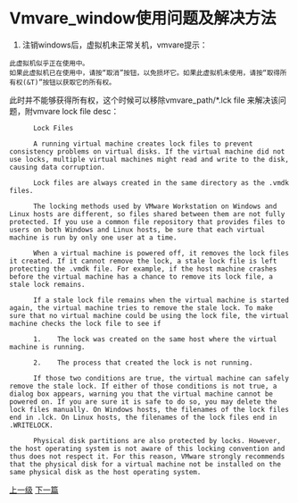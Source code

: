 # Vmvare_window使用问题及解决方法
1. 注销windows后，虚拟机未正常关机，vmvare提示：
```
此虚拟机似乎正在使用中。
如果此虚拟机已在使用中，请按“取消”按钮，以免损坏它。如果此虚拟机未使用，请按“取得所有权(&T)”按钮以获取它的所有权。
```
此时并不能够获得所有权，这个时候可以移除vmvare_path/\*.lck file 来解决该问题，附vmvare lock file desc：

          Lock Files

          A running virtual machine creates lock files to prevent consistency problems on virtual disks. If the virtual machine did not use locks, multiple virtual machines might read and write to the disk, causing data corruption.

          Lock files are always created in the same directory as the .vmdk files.

          The locking methods used by VMware Workstation on Windows and Linux hosts are different, so files shared between them are not fully protected. If you use a common file repository that provides files to users on both Windows and Linux hosts, be sure that each virtual machine is run by only one user at a time.

          When a virtual machine is powered off, it removes the lock files it created. If it cannot remove the lock, a stale lock file is left protecting the .vmdk file. For example, if the host machine crashes before the virtual machine has a chance to remove its lock file, a stale lock remains.

          If a stale lock file remains when the virtual machine is started again, the virtual machine tries to remove the stale lock. To make sure that no virtual machine could be using the lock file, the virtual machine checks the lock file to see if

          1.	The lock was created on the same host where the virtual machine is running.

          2.	The process that created the lock is not running.

          If those two conditions are true, the virtual machine can safely remove the stale lock. If either of those conditions is not true, a dialog box appears, warning you that the virtual machine cannot be powered on. If you are sure it is safe to do so, you may delete the lock files manually. On Windows hosts, the filenames of the lock files end in .lck. On Linux hosts, the filenames of the lock files end in .WRITELOCK.

          Physical disk partitions are also protected by locks. However, the host operating system is not aware of this locking convention and thus does not respect it. For this reason, VMware strongly recommends that the physical disk for a virtual machine not be installed on the same physical disk as the host operating system.



























[上一级](base.md)
[下一篇](windows_linux.md)
